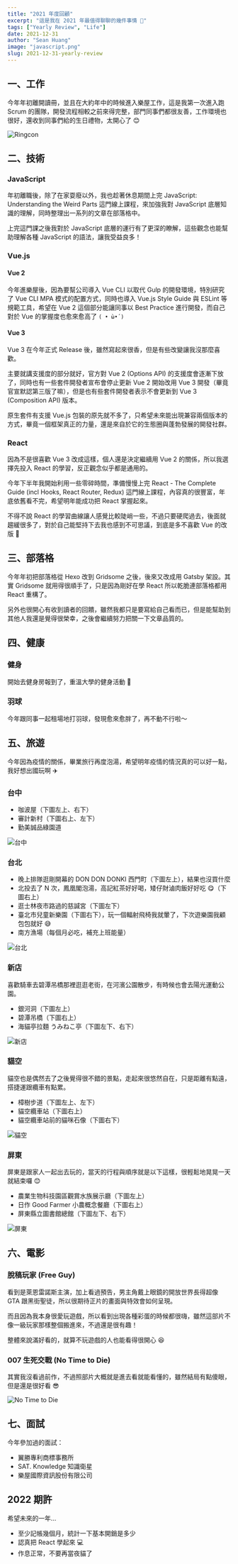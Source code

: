 ```yaml
---
title: "2021 年度回顧"
excerpt: "這是我在 2021 年最值得聊聊的幾件事情 🎉"
tags: ["Yearly Review", "Life"]
date: 2021-12-31
author: "Sean Huang"
image: "javascript.png"
slug: 2021-12-31-yearly-review
---
```


## 一、工作

今年年初離開讀冊，並且在大約年中的時候進入樂屋工作，這是我第一次進入跑 Scrum 的團隊，開發流程相較之前來得完整，部門同事們都很友善，工作環境也很好，還收到同事們給的生日禮物，太開心了 😊

![Ringcon](https://i.imgur.com/zKW6qQN.jpg)

## 二、技術

### JavaScript

年初離職後，除了在家耍廢以外，我也趁著休息期間上完 JavaScript: Understanding the Weird Parts 這門線上課程，來加強我對 JavaScript 底層知識的理解，同時整理出一系列的文章在部落格中。

上完這門課之後我對於 JavaScript 底層的運行有了更深的瞭解，這些觀念也能幫助理解各種 JavaScript 的語法，讓我受益良多！

### Vue.js

#### Vue 2

今年進樂屋後，因為要幫公司導入 Vue CLI 以取代 Gulp 的開發環境，特別研究了 Vue CLI MPA 模式的配置方式，同時也導入 Vue.js Style Guide 與 ESLint 等規範工具，希望在 Vue 2 這個部分能讓同事以 Best Practice 進行開發，而自己對於 Vue 的掌握度也愈來愈高了 `( • ̀ω•́ )`

#### Vue 3

Vue 3 在今年正式 Release 後，雖然寫起來很香，但是有些改變讓我沒那麼喜歡。

主要就講支援度的部分就好，官方對 Vue 2 (Options API) 的支援度會逐漸下放了，同時也有一些套件開發者宣布會停止更新 Vue 2 開始改用 Vue 3 開發（畢竟官宣默認第三版了嘛），但是也有些套件開發者表示不會更新到 Vue 3 (Composition API) 版本。

原生套件有支援 Vue.js 包裝的原先就不多了，只希望未來能出現兼容兩個版本的方式，畢竟一個框架真正的力量，還是來自於它的生態圈與蓬勃發展的開發社群。

### React

因為不是很喜歡 Vue 3 改成這樣，個人還是決定繼續用 Vue 2 的關係，所以我選擇先投入 React 的學習，反正觀念似乎都是通用的。

今年下半年我開始利用一些零碎時間，準備慢慢上完 React - The Complete Guide (incl Hooks, React Router, Redux) 這門線上課程，內容真的很豐富，年底依舊看不完，希望明年能成功把 React 掌握起來。

不得不說 React 的學習曲線讓人感覺比較陡峭一些，不過只要硬爬過去，後面就趨緩很多了，對於自己能堅持下去我也感到不可思議，到底是多不喜歡 Vue 的改版 🫢

## 三、部落格

今年年初把部落格從 Hexo 改到 Gridsome 之後，後來又改成用 Gatsby 架設。其實 Gridsome 就用得很順手了，只是因為剛好在學 React 所以乾脆連部落格都用 React 重構了。

另外也很開心有收到讀者的回饋，雖然我都只是要寫給自己看而已，但是能幫助到其他人我還是覺得很榮幸，之後會繼續努力把關一下文章品質的。

## 四、健康

### 健身

開始去健身房報到了，重溫大學的健身活動 💪

### 羽球

今年跟同事一起租場地打羽球，發現愈來愈胖了，再不動不行啦～

## 五、旅遊

今年因為疫情的關係，畢業旅行再度泡湯，希望明年疫情的情況真的可以好一點，我好想出國玩啊 ✈️

### 台中

- 咖波屋（下圖左上、右下）
- 審計新村（下圖右上、左下）
- 勤美誠品綠園道

![台中](https://i.imgur.com/fgZqTFT.jpg)

### 台北

- 晚上排隊逛剛開幕的 DON DON DONKI 西門町（下圖左上），結果也沒買什麼
- 北投去了 N 次，鳳凰閣泡湯，高記紅茶好好喝，矮仔財滷肉飯好好吃 😋（下圖右上）
- 逛士林夜市路過的慈諴宮（下圖左下）
- 臺北市兒童新樂園（下圖右下），玩一個輻射飛椅我就暈了，下次遊樂園我顧包包就好 😅
- 南方漁場（每個月必吃，補充上班能量）

![台北](https://i.imgur.com/A8Kww8l.jpg)

### 新店

喜歡騎車去碧潭吊橋那裡逛逛老街，在河濱公園散步，有時候也會去陽光運動公園。

- 銀河洞（下圖左上）
- 碧潭吊橋（下圖右上）
- 海貓亭拉麵 うみねこ亭（下圖左下、右下）

![新店](https://i.imgur.com/osfyjwo.jpg)

### 貓空

貓空也是偶然去了之後覺得很不錯的景點，走起來很悠然自在，只是距離有點遠，搭捷運跟纜車有點累。

- 樟樹步道（下圖左上、左下）
- 貓空纜車站（下圖右上）
- 貓空纜車站前的貓咪石像（下圖右下）

![貓空](https://i.imgur.com/0su5eyl.jpg)

### 屏東

屏東是跟家人一起出去玩的，當天的行程與順序就是以下這樣，很輕鬆地晃晃一天就結束囉 😊

- 農業生物科技園區觀賞水族展示廳（下圖左上）
- 日作 Good Farmer 小農概念餐廳（下圖右上）
- 屏東縣立圖書館總館（下圖左下、右下）

![屏東](https://i.imgur.com/AHlJEkm.jpg)

## 六、電影

### 脫稿玩家 (Free Guy)

看到是萊恩雷諾斯主演，加上看過預告，男主角戴上眼鏡的開放世界長得超像 GTA 跟黑街聖徒，所以很期待正片的畫面與特效會如何呈現。

而且因為我本身很愛玩遊戲，所以看到出現各種彩蛋的時候都很嗨，雖然這部片不像一級玩家那樣整個搬進來，不過還是很有趣！

整體來說滿好看的，就算不玩遊戲的人也能看得很開心 😆

### 007 生死交戰 (No Time to Die)

其實我沒看過前作，不過照部片大概就是進去看就能看懂的，雖然結局有點傻眼，但是還是很好看 😎

![No Time to Die](https://i.imgur.com/2yoJcE7.jpg)

## 七、面試

今年參加過的面試：

- 翼勝專利商標事務所
- SAT. Knowledge 知識衛星
- 樂屋國際資訊股份有限公司

## 2022 期許

希望未來的一年…

- 至少記帳幾個月，統計一下基本開銷是多少
- 認真把 React 學起來 💻
- 作息正常，不要再當夜貓了

